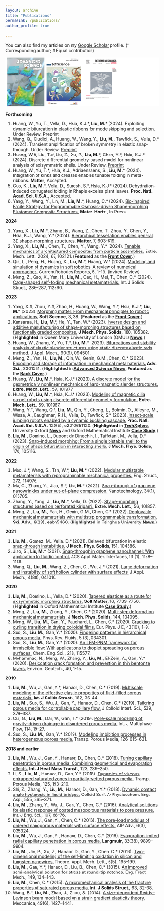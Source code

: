 ```yaml
---
layout: archive
title: "Publications"
permalink: /publications/
author_profile: true

---
```

You can also find my articles on my [Google Scholar](https://scholar.google.com/citations?user=nA_cUTAAAAAJ&hl=en) profile. (* Corresponding author; # Equal contribution)

![Cover Images](/figures/CoverImages.png "Cover Images")

**Forthcoming**
1. Huang, W., Yu, T., Vella, D., Hsia, K.J.\*, **Liu, M.**\* (2024). Exploiting dynamic bifurcation in elastic ribbons for mode skipping and selection. Under Review. [Preprint](https://arxiv.org/abs/2312.15699)
1. Wang, Q., Giudici, A., Huang, W., Wang, Y., **Liu, M.**, Tawfick, S., Vella, D.\* (2024). Transient amplification of broken symmetry in elastic snap-through. Under Review. [Preprint](https://arxiv.org/abs/2312.13908) 
1. Huang, W.\#, Liu, T.\#, Liu, Z., Xu, P., **Liu, M.**\*, Chen, Y.\*, Hsia, K.J.\* (2024). Discrete differential geometry-based model for nonlinear analysis of
axisymmetric shells. Under Review. [Preprint](http://arxiv.org/abs/2401.09954)
1. Huang, W., Yu, T.\*, Hsia, K.J., Adriaenssens, S., **Liu, M.**\* (2024). Integration of kinks and creases enables tunable folding in meta-ribbons. **Matter**, Accepted.
1. Guo, K., **Liu, M.**\*, Vella, D., Suresh, S.\*, Hsia, K.J.\* (2024). Dehydration-induced corrugated folding in Rhapis excelsa plant leaves. **Proc. Natl. Acad. Sci. U.S.A.**, Accepted.
1. Yang, Y., Wang, Y., Lin, M., **Liu, M.**\*, Huang, C.\* (2024). [Bio-inspired Facile Strategy for Programmable Osmosis-driven Shape-morphing Elastomer Composite Structures.](https://pubs.rsc.org/en/content/articlelanding/2024/mh/d3mh01731a) **Mater. Horiz.**, In Press.


**2024**
1. Yang, X., **Liu, M.**\*, Zhang, B., Wang, Z., Chen, T., Zhou, Y., Chen, Y., Hsia, K.J., Wang, Y.\* (2024). [Hierarchical tessellation enables general 3D shape-morphing structures.](https://www.sciencedirect.com/science/article/abs/pii/S2590238523005659?casa_token=ScF5V8fiyNEAAAAA:-fjf7t2Ep-Wxj6prBF5J-AUcNJaYpq8-QRpQlJQoahDIuOYArxYQ61v8Sq9vuSS1_j2Spxqb0Ho) **Matter**, 7, 603-619.
1. Yang, X., **Liu, M.**, Chen, T., Chen, Y., Wang, Y.\* (2024). [Tunable mechanics of architectured composites from particle assemblies.](https://doi.org/10.1016/j.eml.2024.102121) Extre. Mech. Lett., 2024, 67, 102121. (**Featured** as the [**Front Cover**](https://www.sciencedirect.com/science/article/pii/S235243162400021X).)
1. Qin, L., Peng, H., Huang, X., **Liu, M.**\*, Huang, W.\* (2024). [Modeling and simulation of dynamics in soft robotics: A review of numerical approaches.](https://doi.org/10.1007/s43154-023-00105-z) Current Robotics Reports, 5, 1-13. (Invited Review)
1. Meng, Z., Gao, X., Yan, H., **Liu, M.**, Cao, H., Mei, T., Chen, C.\* (2024). [Cage-shaped self-folding mechanical metamaterials.](https://doi.org/10.1016/j.ijsolstr.2023.112560) Int. J Solids Struct., 286–287, 112560.

**2023**
1. Yang, X.\#, Zhou, Y.\#, Zhao, H., Huang, W., Wang, Y.\*, Hsia, K.J.\*, **Liu, M.**\* (2023). [Morphing matter: From mechanical principles to robotic applications.](https://softscijournal.com/accdata/6201) **Soft Science**, 3, 38. (**Featured** as the [**Front Cover**](https://i.oaes.cc/uploads/20231120/e8f42b68ac7c4d0b8b018269702c8918.jpg).)
1. Kansaraa, H., **Liu, M.**\*, He, Y., Tan, W.\* (2023). [Inverse design and additive manufacturing of shape-morphing structures based on functionally graded composites.](https://www.sciencedirect.com/science/article/pii/S0022509623001862) **J Mech. Phys. Solids**, 180, 105382. (**Highlighted** in Queen Mary University of London (QMUL) [**News**](https://www.sems.qmul.ac.uk/news/6484/researchers-create-multifunctional-shape-morphing-composite-materials-inspired-by-kirigami).)
1. Huang, W., Zhang, Y., Yu, T.\*, **Liu, M.**\* (2023). [Bifurcations and stability analysis of elastic slender structures using static discrete elastic rods method.](https://doi.org/10.1115/1.4062533) J Appl. Mech., 90(9), 094501.
1. Meng, Z., Yan, H., **Liu, M.**, Qin, W., Genin, G.M., Chen, C.\* (2023). [Encoding and storage of information in mechanical metamaterials.](https://doi.org/10.1002/advs.202301581) **Adv. Sci.**, 2301581. (**Highlighted** in [**Advanced Science News**](https://www.advancedsciencenews.com/storing-unhackable-data-in-metamaterials/), **Featured** as the [**Back Cover**](https://doi.org/10.1002/advs.202370133).)
1. Huang, W., **Liu, M.**\*, Hsia, K.J.\* (2023). [A discrete model for the geometrically nonlinear mechanics of hard-magnetic slender structures.](https://doi.org/10.1016/j.eml.2023.101977) **Extre. Mech. Lett.**, 59, 101977.
1. Huang, W., **Liu, M.**\*, Hsia, K.J.\* (2023). [Modeling of magnetic cilia carpet robots using discrete differential geometry formulation.](https://doi.org/10.1016/j.eml.2023.101967) **Extre. Mech. Lett.**, 59, 101967.
1. Wang, Y.†, Wang, Q.†, **Liu, M.**, Qin, Y., Cheng, L., Bolmin, O., Alleyne, M., Wissa, A., Baughman, R.H., Vella, D., Tawfick, S.\* (2023). [Insect-scale jumping robots enabled by a dynamic buckling cascade.](https://doi.org/10.1073/pnas.2210651120) **Proc. Natl. Acad. Sci. U.S.A.** 120(5), e2210651120. (**Highlighted** in [**TechXplore**](https://techxplore.com/news/2023-01-click-beetle-inspired-robots-elastic-energy.html), University Oxford [**News**](https://www.ox.ac.uk/news/2023-01-24-leaping-beetles-inspire-new-miniature-jumping-robots-0) and Oxford Mathematical Institute [**Case Study**](https://www.maths.ox.ac.uk/node/62536).)
1. **Liu, M.**, Domino, L., Dupont de Dinechin, I., Taffetani, M., Vella, D.\* (2023). [Snap-induced morphing: From a single bistable shell to the origin of shape bifurcation in interacting shells.](https://doi.org/10.1016/j.jmps.2022.105116) **J Mech. Phys. Solids**, 170, 105116.

**2022**
1. Mao, J.\*, Wang, S., Tan, W.\*, **Liu, M.**\* (2022). [Modular multistable metamaterials with reprogrammable mechanical properties.](https://doi.org/10.1016/j.engstruct.2022.114976) Eng. Struct., 272, 114976.
1. Ma, C., Zhang, Y., Jiao, S.\*, **Liu, M.**\* (2022). [Snap-through of graphene nanowrinkles under out-of-plane compression.](https://doi.org/10.1088/1361-6528/ac9418) Nanotechnology, 34(1), 015705.
1. Zhang, Y., Yang, J., **Liu, M.**\*, Vella, D. (2022). [Shape-morphing structures based on perforated kirigami.](https://doi.org/10.1016/j.eml.2022.101857) **Extre. Mech. Lett.**, 56, 101857.
1. Meng, Z., **Liu, M.**, Yan, H., Genin, G.M., Chen, C.\* (2022). [Deployable mechanical metamaterials with multistep programmable transformation.](https://www.science.org/doi/10.1126/sciadv.abn5460) **Sci. Adv.**, 8(23), eabn5460. (**Highlighted** in Tsinghua University [**News**](https://www.tsinghua.edu.cn/info/1175/95542.htm).)

**2021**
1. **Liu, M.**, Gomez, M., Vella, D.\* (2021). [Delayed bifurcation in elastic snap-through instabilities.](https://doi.org/10.1016/j.jmps.2021.104386) **J Mech. Phys. Solids**, 151, 104386.
1. Jiao, S., **Liu, M.**\* (2021). [Snap-through in graphene nanochannel: With application to fluidic control.](https://doi.org/10.1021/acsami.0c16468) ACS Appl. Mater. Interfaces, 13 (1), 1158–1168.
1. Wang, Q., **Liu, M.**, Wang, Z., Chen, C., Wu, J.\* (2021). [Large deformation and instability of soft hollow cylinder with surface effects.](https://doi.org/10.1115/1.4049330) J Appl. Mech., 4(88), 041010.

**2020**
1. **Liu, M.**, Domino, L., Vella, D.\* (2020). [Tapered elasticæ as a route for axisymmetric morphing structures.](https://doi.org/10.1039/D0SM00714E) **Soft Matter**, 16, 7739–7750. (**Highlighted** in Oxford Mathematical Institute [**Case Study**](https://www.maths.ox.ac.uk/node/40772).)
1. Meng, Z., **Liu, M.**, Zhang, Y., Chen, C.\* (2020). [Multi-step deformation mechanical metamaterials.](https://doi.org/10.1016/j.jmps.2020.104095) **J Mech. Phys. Solids**, 144, 104095.
1. Meng, W., **Liu, M.**, Gan, Y., Pauchard, L., Chen, C.\* (2020). [Cracking to curling transition in drying colloidal films.](https://doi.org/10.1140/epje/i2020-11985-4) Eur. Phys. J E, 43(10), 1–9.
1. Suo, S., **Liu, M.**, Gan, Y.\* (2020). [Fingering patterns in hierarchical porous media.](https://doi.org/10.1103/PhysRevFluids.5.034301) Phys. Rev. Fluids, 5 (3), 034301.
1. Suo, S., **Liu, M.**, Gan, Y.\* (2020). [An LBM-PNM framework for immiscible flow: With applications to droplet spreading on porous surfaces.](https://doi.org/10.1016/j.ces.2020.115577) Chem. Eng. Sci., 218, 115577.
1. Mohammad, N., Meng, W., Zhang, Y., **Liu, M.**, El-Zein, A., Gan, Y.\* (2020). [Desiccation crack formation and prevention in thin bentonite layers.](https://doi.org/10.1680/jenge.19.00112) Environ. Geotech., 40, 1-15.

**2019**
1. **Liu, M.**, Wu, J., Gan, Y.\*, Hanaor, D., Chen, C.\* (2019). [Multiscale modeling of the effective elastic properties of fluid-filled porous materials.](https://doi.org/10.1016/j.ijsolstr.2018.11.028) **Int. J Solids Struct.**, 162, 36–44.
1. **Liu, M.**, Suo, S., Wu, J., Gan, Y., Hanaor, D., Chen, C.\* (2019). [Tailoring porous media for controllable capillary flow.](https://doi.org/10.1016/j.jcis.2018.12.068) J Colloid Interf. Sci., 539, 379–387.
1. Cui, G., **Liu, M.**, Dai, W., Gan, Y.\* (2019). [Pore-scale modelling of gravity-driven drainage in disordered porous media.](https://doi.org/10.1016/j.ijmultiphaseflow.2019.02.001) Int. J Multiphase Flow, 114, 19–27.
1. Suo, S., **Liu, M.**, Gan, Y.\* (2019). [Modelling imbibition processes in heterogeneous porous media.](https://doi.org/10.1007/s11242-018-1146-7) Transp. Porous Media, 126, 615–631.

**2018 and earlier**
1. **Liu, M.**, Wu, J., Gan, Y., Hanaor, D., Chen, C.\* (2018). [Tuning capillary penetration in porous media: Combining geometrical and evaporation effects.](https://doi.org/10.1016/j.ijheatmasstransfer.2018.02.101) **Int. J Heat Mass Transf.**, 123, 239–250.
1. Li, S., **Liu, M.**, Hanaor, D., Gan, Y.\* (2018). [Dynamics of viscous entrapped saturated zones in partially wetted porous media.](https://doi.org/10.1007/s11242-018-1113-3) Transp. Porous Media, 125, 193–210.
1. Shi, Z., Zhang, Y., **Liu, M.**, Hanaor, D., Gan, Y.\* (2018). [Dynamic contact angle hysteresis in liquid bridges.](https://doi.org/10.1016/j.colsurfa.2018.07.004) Colloid Surf. A-Physicochem. Eng. Asp., 555, 365–371.
1. **Liu, M.**, Zhang, Y., Wu, J., Gan, Y., Chen, C.\* (2016). [Analytical solutions for elastic response of coated mesoporous materials to pore pressure.](https://doi.org/10.1016/j.ijengsci.2016.07.010) Int. J Eng. Sci., 107, 68–76.
1. **Liu, M.**, Wu, J., Gan, Y., Chen, C.\* (2016). [The pore-load modulus of ordered nanoporous materials with surface effects.](https://doi.org/10.1063/1.4945441) AIP Adv., 6(3), 035324.
1. **Liu, M.**, Wu, J., Gan, Y., Hanaor, D., Chen, C.\* (2016). [Evaporation limited radial capillary penetration in porous media.](https://doi.org/10.1021/acs.langmuir.6b02404) **Langmuir**, 32(38), 9899–9904.
1. **Liu, M.**, Jin, P., Xu, Z., Hanaor, D., Gan, Y., Chen, C.\* (2016). [Two-dimensional modeling of the self-limiting oxidation in silicon and tungsten nanowires.](https://doi.org/10.1016/j.taml.2016.08.002) Theore. Appl. Mech. Lett., 6(5), 195–199.
1. **Liu, M.**, Gan, Y.\*, Hanaor, D., Liu, B., Chen, C.\* (2015). [An improved semi-analytical solution for stress at round-tip notches.](https://doi.org/10.1016/j.engfracmech.2015.10.004) Eng. Fract. Mech., 149, 134–143.
1. **Liu, M.**, Chen, C.\* (2015). [A micromechanical analysis of the fracture properties of saturated porous media.](https://doi.org/10.1016/j.ijsolstr.2015.02.031) **Int. J Solids Struct.**, 63, 32–38.
1. Wang, B.\*, **Liu, M.**, Zhao, J., Zhou, S. (2014). [A size-dependent Reddy–Levinson beam model based on a strain gradient elasticity theory.](https://doi.org/10.1007/s11012-014-9912-2) Meccanica, 49(6), 1427–1441.
